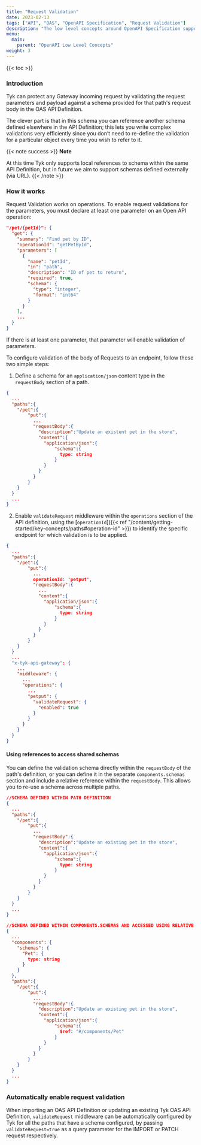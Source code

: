 ```yaml
---
title: "Request Validation"
date: 2023-02-13
tags: ["API", "OAS", "OpenAPI Specification", "Request Validation"]
description: "The low level concepts around OpenAPI Specification support in Tyk"
menu:
  main:
    parent: "OpenAPI Low Level Concepts"
weight: 3
---
```


{{< toc >}}

### Introduction

Tyk can protect any Gateway incoming request by validating the request
parameters and payload against a schema provided for that path's request
body in the OAS API Definition.

The clever part is that in this schema you can reference another schema defined elsewhere in the API Definition; this lets you write complex validations very efficiently since you don’t need to re-define the validation for a particular object every time you wish to refer to it.

{{< note success >}}
**Note**  

At this time Tyk only supports local references to schema within the same API Definition, but in future we aim to support schemas defined externally (via URL).
{{< /note >}}

### How it works

Request Validation works on operations. To enable request validations for
the parameters, you must declare at least one parameter on an Open API
operation:

```json
"/pet/{petId}": {
  "get": {
    "summary": "Find pet by ID",
    "operationId": "getPetById",
    "parameters": [
      {
        "name": "petId",
        "in": "path",
        "description": "ID of pet to return",
        "required": true,
        "schema": {
          "type": "integer",
          "format": "int64"
        }
      }
    ],
    ...
  }
}    
```

If there is at least one parameter, that parameter will enable validation
of parameters.

To configure validation of the body of Requests to an endpoint, follow these two simple steps:

1. Define a schema for an `application/json` content type in the `requestBody` section of a path.

```json
{
  ...
  "paths":{
    "/pet":{
        "put":{
          ...
          "requestBody":{
            "description":"Update an existent pet in the store",
            "content":{
              "application/json":{
                  "schema":{
                    type: string
                  }
              }
            }
          }
        }
    }
  }
  ...
}
```

2. Enable `validateRequest` middleware within the `operations` section of the API definition, using the [`operationId`]({{< ref "/content/getting-started/key-concepts/paths#operation-id" >}}) to identify the specific endpoint for which validation is to be applied.

```json
{
  ...
  "paths":{
    "/pet":{
        "put":{
          ...
          operationId: 'petput',
          "requestBody":{
            ...
            "content":{
              "application/json":{
                  "schema":{
                    type: string
                  }
              }
            }
          }
        }
    }
  }
  ...
  "x-tyk-api-gateway": {
    ...
    "middleware": {
      ...
      "operations": {
        ...
        "petput": {
          "validateRequest": {
            "enabled": true  
          }
        }
      }
    }
  }
}
```

#### Using references to access shared schemas

You can define the validation schema directly within the `requestBody` of the path's definition, or you can define it in the separate `components.schemas` section and include a relative reference within the `requestBody`. This allows you to re-use a schema across multiple paths.


```json
//SCHEMA DEFINED WITHIN PATH DEFINITION
{
  ...
  "paths":{
    "/pet":{
        "put":{
          ...
          "requestBody":{
            "description":"Update an existing pet in the store",
            "content":{
              "application/json":{
                  "schema":{
                    type: string
                  }
              }
            }
          }
        }
    }
  }
  ...
}

//SCHEMA DEFINED WITHIN COMPONENTS.SCHEMAS AND ACCESSED USING RELATIVE REFERENCE
{
  ...
  "components": {
    "schemas": {
      "Pet": {
        type: string
      }
    }
  },
  "paths":{
    "/pet":{
        "put":{
          ...
          "requestBody":{
            "description":"Update an existing pet in the store",
            "content":{
              "application/json":{
                  "schema":{
                    $ref: "#/components/Pet"
                  }
              }
            }
          }
        }
    }
  }
  ...
}
```

### Automatically enable request validation

When importing an OAS API Definition or updating an existing Tyk OAS API
Definition, `validateRequest` middleware can be automatically configured
by Tyk for all the paths that have a schema configured, by passing
`validateRequest=true` as a query parameter for the IMPORT or PATCH request respectively.
